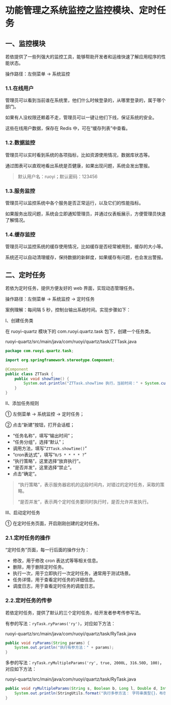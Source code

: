 # 功能管理之系统监控之监控模块、定时任务

## 一、监控模块

若依提供了一些列强大的监控工具，能够帮助开发者和运维快速了解应用程序的性能状态。

操作路径：左侧菜单 -> 系统监控

### 1.1.在线用户

管理员可以看到当前谁在系统里，他们什么时候登录的，从哪里登录的，属于哪个部门。

如果有人没权限还赖着不走，管理员可以一键让他们下线，保证系统的安全。

这些在线用户数据，保存在 Redis 中，可在“缓存列表”中查看。

### 1.2.数据监控

管理员可以实时看到系统的各项指标，比如资源使用情况，数据库状态等。

通过图表可以直观地看出系统是否健康，如果出现问题，系统会发出警报。

> 默认用户名：ruoyi；默认密码：123456

### 1.3.服务监控

管理员可以监控系统中各个服务是否正常运行，以及它们的性能指标。

如果服务出现问题，系统会立即通知管理员，并通过仪表板展示，方便管理员快速了解情况。

### 1.4.缓存监控

管理员可以监控系统的缓存使用情况，比如缓存是否经常被用到，缓存的大小等。

系统还可以自动清理缓存，保持数据的新鲜度，如果缓存有问题，也会发出警报。

## 二、定时任务

若依为定时任务，提供方便友好的 web 界面，实现动态管理任务。

操作路径：左侧菜单 -> 系统监控 -> 定时任务

案例理解：每间隔 5 秒，控制台输出系统时间。实现步骤如下：

Ⅰ、创建任务类

在 ruoyi-quartz 模块下的 com.ruoyi.quartz.task 包下，创建一个任务类。

ruoyi-quartz/src/main/java/com/ruoyi/quartz/task/ZTTask.java

```java
package com.ruoyi.quartz.task;

import org.springframework.stereotype.Component;

@Component
public class ZTTask {
    public void showTime() {
        System.out.println("ZTTask.showTime 执行，当前时间：" + System.currentTimeMillis());
    }
}
```

Ⅱ、添加任务规则

① 左侧菜单 -> 系统监控 -> 定时任务；

② 点击“新建”按钮，打开会话框；

- “任务名称”，填写“输出时间”；
- “任务分组”，选择“默认”；
- 调用方法，填写“`ZTTask.showTime()`”
- “cron表达式”，填写“`0/5 * * * * ?`”
- “执行策略”，这里选择“放弃执行”。
- “是否并发”，这里选择“禁止”。
- 点击“确定”。

> “执行策略”，表示服务器宕机的这段时间内，对错过的定时任务，采取的策略。
>
> “是否并发”，表示两个定时任务要同时执行时，是否允许并发执行。

Ⅲ、启动定时任务

① 在定时任务页面，开启刚刚创建的定时任务。

### 2.1.定时任务的操作

“定时任务”页面，每一行后面的操作分为：

- 修改，用于修改 cron 表达式等等相关信息。
- 删除，用于删除定时任务。
- 执行一次，用于立即执行一次定时任务，通常用于测试场景。
- 任务详情，用于查看定时任务的详细信息。
- 调度日志，用于查看定时任务的调度日志。

### 2.2.定时任务的传参

若依定时任务，提供了默认的三个定时任务，给开发者参考传参写法。

有参的写法：`ryTask.ryParams('ry')`，对应如下方法：

ruoyi-quartz/src/main/java/com/ruoyi/quartz/task/RyTask.java

```java
public void ryParams(String params) {
    System.out.println("执行有参方法：" + params);
}
```

多参的写法：`ryTask.ryMultipleParams('ry', true, 2000L, 316.50D, 100)`，对应如下方法：

ruoyi-quartz/src/main/java/com/ruoyi/quartz/task/RyTask.java

```java
public void ryMultipleParams(String s, Boolean b, Long l, Double d, Integer i) {
    System.out.println(StringUtils.format("执行多参方法： 字符串类型{}，布尔类型{}，长整型{}，浮点型{}，整形{}", s, b, l, d, i));
}
```
